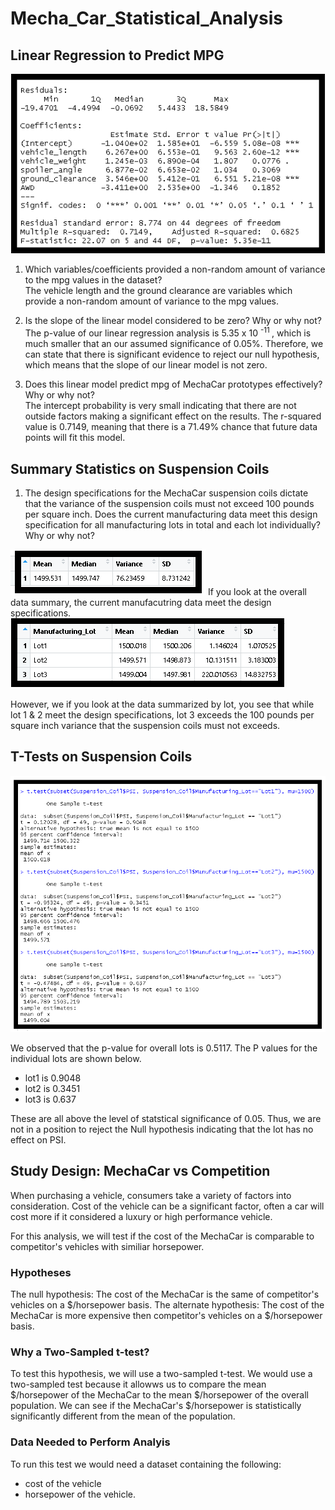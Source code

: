 # Mecha_Car_Statistical_Analysis
## Linear Regression to Predict MPG

<img src ="https://github.com/jennfrbrown/Mecha_Car_Statistical_Analysis/blob/main/ReadMe%20Images/Mulitple%20Linear%20Regression.png">

1. Which variables/coefficients provided a non-random amount of variance to the mpg values in the dataset?
  <br>The vehicle length and the ground clearance are variables which provide a non-random amount of variance to the mpg values.

2. Is the slope of the linear model considered to be zero?  Why or why not?
  <br> The p-value of our linear regression analysis is 5.35 x 10 <sup>-11 </sup>, which is much smaller that an our assumed significance of 0.05%.  Therefore, we can state that there is significant evidence to reject our null hypothesis, which means that the slope of our linear model is not zero.
  
3. Does this linear model predict mpg of MechaCar prototypes effectively? Why or why not?
<br> The intercept probability is very small indicating that there are not outside factors making a significant effect on the results.  The r-squared value is 0.7149, meaning that there is a 71.49% chance that future data points will fit this model. 

## Summary Statistics on Suspension Coils
1. The design specifications for the MechaCar suspension coils dictate that the variance of the suspension coils must not exceed 100 pounds per square inch. Does the current manufacturing data meet this design specification for all manufacturing lots in total and each lot individually? Why or why not?<br>
<img src = "https://github.com/jennfrbrown/Mecha_Car_Statistical_Analysis/blob/main/ReadMe%20Images/Total_Summary.png">
If you look at the overall data summary, the current manufacutring data meet the design specifications.
<img src ="https://github.com/jennfrbrown/Mecha_Car_Statistical_Analysis/blob/main/ReadMe%20Images/Lot_Summary.png">

However, we if you look at the data summarized by lot, you see that while lot 1 & 2 meet the design specifications, lot 3 exceeds the 100 pounds per square inch variance that the suspension coils must not exceeds.

## T-Tests on Suspension Coils

<img src = "https://github.com/jennfrbrown/Mecha_Car_Statistical_Analysis/blob/main/ReadMe%20Images/T-Tests.png">

We observed that the p-value for overall lots is 0.5117.  The P values for the individual lots are shown below.
- lot1 is 0.9048
- lot2 is 0.3451
- lot3 is 0.637

These are all above the level of statstical significance of 0.05. Thus, we are not in a position to reject the Null hypothesis indicating that the lot has no effect on PSI.

## Study Design: MechaCar vs Competition

When purchasing a vehicle, consumers take a variety of factors into consideration.  Cost of the vehicle can be a significant factor, often a car will cost more if it considered a luxury or high performance vehicle.

For this analysis, we will test if the cost of the MechaCar is comparable to competitor's vehicles with similiar horsepower. 

### Hypotheses
The null hypothesis: The cost of the MechaCar is the same of competitor's vehicles on a $/horsepower basis.
The alternate hypothesis: The cost of the MechaCar is more expensive then competitor's vehicles on a $/horsepower basis.

### Why a Two-Sampled t-test?
To test this hypothesis, we will use a two-sampled t-test.  We would use a two-sampled test because it allowws us to compare the mean $/horsepower of the MechaCar to the mean $/horsepower of the overall population.  We can see if the MechaCar's $/horsepower is statistically significantly different from the mean of the population.  

### Data Needed to Perform Analyis
To run this test we would need a dataset containing the following: 
 - cost of the vehicle
 - horsepower of the vehicle.
